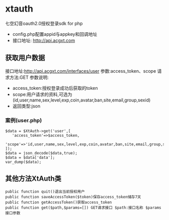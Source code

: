 # xtauth
七空幻音oauth2.0授权登录sdk for php
* config.php配置appid与appkey和回调地址
* 接口地址: http://api.acgxt.com

## 获取用户数据
接口地址:http://api.acgxt.com/interfaces/user
参数:access_token、scope
请求方法:GET
参数说明:
* access_token:授权登录成功后获取的token
* scope:用户请求的资料,可选为(id,user,name,sex,level,exp,coin,avatar,ban,site,email,group,sexid)
* 返回类型:json
### 案例(user.php)
    $data = $XtAuth->get('user',[
	   'access_token'=>$access_token,
	    'scope'=>'id,user,name,sex,level,exp,coin,avatar,ban,site,email,group,sexid'
    ]);
    $data = json_decode($data,true);
    $data = $data['data'];
    var_dump($data);
## 其他方法XtAuth类
    public function quit()退出当前授权用户
    public function saveAccessToken($token)保存access_token储存7天
    public function getAccessToken()获取access_token
    public function get($path,$params=[]) GET请求接口 $path:接口名称 $params接口参数
